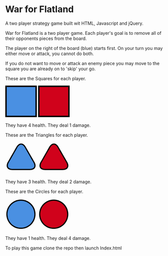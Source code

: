 # War for Flatland
A two player strategy game built wit HTML, Javascript and jQuery.

War for Flatland is a two player game. Each player's goal is to remove all of their opponents pieces from the board.

The player on the right of the board (blue) starts first. On your turn you may either move or attack, you cannot do both.

If you do not want to move or attack an enemy piece you may move to the square you are already on to 'skip' your go.

These are the Squares for each player.

![Blue square](images/square.png)
![Red square](images/square2.png)

They have 4 health.
They deal 1 damage.

These are the Triangles for each player.

![Blue triangle](images/triangle.png)
![Red triangle2](images/triangle2.png)

They have 3 health.
They deal 2 damage.

These are the Circles for each player.

![Blue circle](images/circle.png)
![Red circle](images/circle2.png)

They have 1 health.
They deal 4 damage.

To play this game clone the repo then launch Index.html
